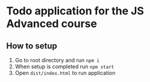 # Todo application for the JS Advanced course

## How to setup

1. Go to root directory and run `npm i`  
2. When setup is completed run `npm start`  
3. Open `dist/index.html` to run application
